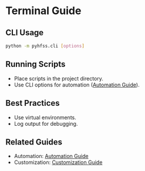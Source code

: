 # Terminal Guide

## CLI Usage

```bash
python -m pyhfss.cli [options]
```

## Running Scripts

- Place scripts in the project directory.
- Use CLI options for automation ([Automation Guide](automation.md)).

## Best Practices

- Use virtual environments.
- Log output for debugging.

## Related Guides

- Automation: [Automation Guide](automation.md)
- Customization: [Customization Guide](customization.md)
